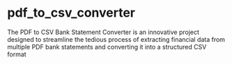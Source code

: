 # pdf_to_csv_converter
The PDF to CSV Bank Statement Converter is an innovative project designed to streamline the tedious process of extracting financial data from multiple PDF bank statements and converting it into a structured CSV format

